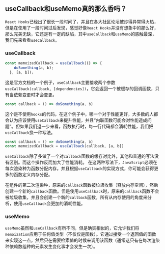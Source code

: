 ## useCallback和useMemo真的那么香吗？

`React Hooks`已经出了很长一段时间了，并且在各大社区论坛被炒得异常得火热，但是在使用了一段时间过后发现，感觉好像`React Hooks`并没有想象中的那么好，那么完美无缺，它还是有一定的缺陷，其中`useCallback`和`useMemo`的感触最深，我们先来看看`useCallback`。

### useCallback
```js
const memoizedCallback = useCallback(() => {
    doSomething(a, b);
  }, [a, b]);
```
这是官方文档的一个例子，`useCallback`主要接收两个参数`useCallback(callback, [dependencies])`，它会返回一个被缓存的回调函数，只有当依赖变更时才会变更。
```js
const callback = () => doSomething(a, b)
```
这个是不使用`hooks`的代码，在这个例子中，哪一个对于性能更好，大多数的人都会认为应该使用`useCallback`来提升性能，并且“内联函数可能会对性能造成问题”。但如果我们退一步来看，函数执行时，每一行代码都会消耗性能，我们把`useCallback`换一种写法。
```js
const callback = () => doSomething(a, b)
const memoizedCallback = useCallback(callback, [a, b])
```
`useCallback`除了多做了一个对`callback`函数的缓存对比外，其他和普通的写法没有区别。而这个操作反而加大了性能消耗。
在这两种写法下，`JavaScript`必须在每次渲染种为函数分配内存，并且根据`useCallback`的实现方式，你可能会获得更多的函数定义内存分配。  

在组件的第二次渲染种，原来的`callback`函数被垃圾收集（释放内存空间），然后创建一个新的`callback`函数。但是使用`useCallback`时，原来的`callback`函数不会被垃圾收集，并且会创建一个新的`callback`函数，所有从内存使用的角度来分析，使用`useCallback`会更加的消耗性能。

### useMemo
`useMemo`虽然和`useCallback`有所不同，但是确实相似的，它允许我们将`memoization`应用于任何值类型（不仅仅是函数）。它通过接受一个返回值的函数来实现这一点，然后只在需要检索值的时候来调用该函数（通常这只有在每次渲染种依赖数组种的元素发生变化事才会发生一次）。